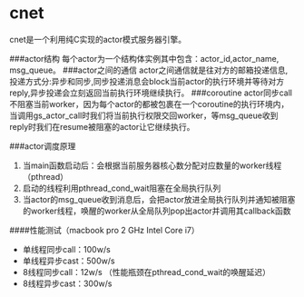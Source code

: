 # cnet
cnet是一个利用纯C实现的actor模式服务器引擎。

###actor结构
  每个actor为一个结构体实例其中包含：actor_id,actor_name, msg_queue。
###actor之间的通信
  actor之间通信就是往对方的邮箱投递信息,投递方式分:异步和同步,同步投递消息会block当前actor的执行环境并等待对方reply,异步投递会立刻返回当前执行环境继续执行。
###coroutine
  actor同步call不阻塞当前worker，因为每个actor的都被包裹在一个coroutine的执行环境内，当调用gs_actor_call时我们将当前执行权限交回worker，等msg_queue收到reply时我们在resume被阻塞的actor让它继续执行。
  
###actor调度原理
1. 当main函数启动后：会根据当前服务器核心数分配对应数量的worker线程（pthread）
2. 启动的线程利用pthread_cond_wait阻塞在全局执行队列
3. 当actor的msg_queue收到消息后，会把actor放进全局执行队列并通知被阻塞的worker线程，唤醒的worker从全局队列pop出actor并调用其callback函数

####性能测试（macbook pro 2 GHz Intel Core i7）
* 单线程同步call：100w/s
* 单线程异步cast：500w/s
* 8线程同步call：12w/s （性能瓶颈在pthread_cond_wait的唤醒延迟）
* 8线程异步cast：300w/s
